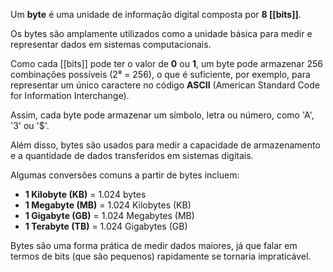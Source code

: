 Um **byte** é uma unidade de informação digital composta por **8 [[bits]]**.

Os bytes são amplamente utilizados como a unidade básica para medir e representar dados em sistemas computacionais. 

Como cada [[bits]] pode ter o valor de **0** ou **1**, um byte pode armazenar 256 combinações possíveis (2⁸ = 256), o que é suficiente, por exemplo, para representar um único caractere no código **ASCII** (American Standard Code for Information Interchange).

Assim, cada byte pode armazenar um símbolo, letra ou número, como 'A', '3' ou '$'.

Além disso, bytes são usados para medir a capacidade de armazenamento e a quantidade de dados transferidos em sistemas digitais.

Algumas conversões comuns a partir de bytes incluem:

- **1 Kilobyte (KB)** = 1.024 bytes
- **1 Megabyte (MB)** = 1.024 Kilobytes (KB)
- **1 Gigabyte (GB)** = 1.024 Megabytes (MB)
- **1 Terabyte (TB)** = 1.024 Gigabytes (GB)

Bytes são uma forma prática de medir dados maiores, já que falar em termos de bits (que são pequenos) rapidamente se tornaria impraticável.


